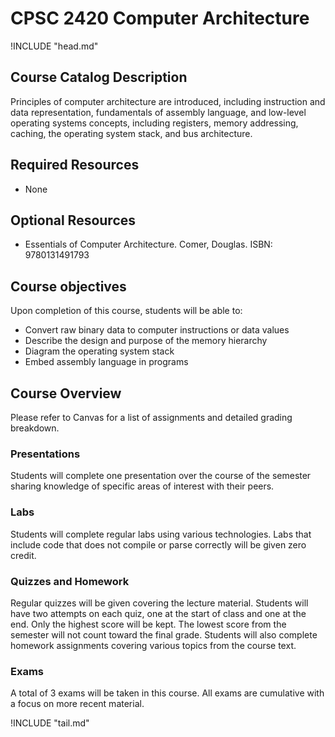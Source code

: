 CPSC 2420 Computer Architecture
===============================

!INCLUDE "head.md"

Course Catalog Description
--------------------------

Principles of computer architecture are introduced, including instruction and data representation, fundamentals of assembly language, and low-level operating systems concepts, including registers, memory addressing, caching, the operating system stack, and bus architecture.

Required Resources
------------------

- None

Optional Resources
------------------

- Essentials of Computer Architecture. Comer, Douglas. ISBN: 9780131491793

Course objectives
-----------------

Upon completion of this course, students will be able to:

- Convert raw binary data to computer instructions or data values
- Describe the design and purpose of the memory hierarchy
- Diagram the operating system stack
- Embed assembly language in programs

Course Overview
---------------

Please refer to Canvas for a list of assignments and detailed grading breakdown.

### Presentations

Students will complete one presentation over the course of the semester sharing knowledge of specific areas of interest with their peers.

### Labs

Students will complete regular labs using various technologies. Labs that include code that does not compile or parse correctly will be given zero credit.

### Quizzes and Homework

Regular quizzes will be given covering the lecture material. Students will have two attempts on each quiz, one at the start of class and one at the end. Only the highest score will be kept. The lowest score from the semester will not count toward the final grade. Students will also complete homework assignments covering various topics from the course text.

### Exams

A total of 3 exams will be taken in this course. All exams are cumulative with a focus on more recent material.

!INCLUDE "tail.md"
